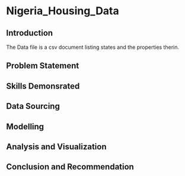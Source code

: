 # Nigeria_Housing_Data


## Introduction
The Data file is a csv document listing states and the properties therin. 


## Problem Statement


## Skills Demonsrated



## Data Sourcing


## Modelling



## Analysis and Visualization


## Conclusion and Recommendation

